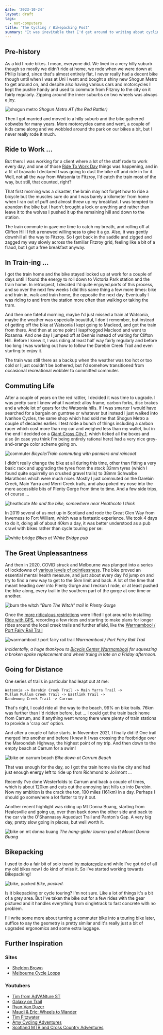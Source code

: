 ```yaml
---
date: '2023-10-24'
layout: draft
tags:
  - not-computers
title: 'The Cycling / Bikepacking Post'
summary: "It was inevitable that I'd get around to writing about cycling / bikepacking eventually ..."
---
```


## Pre-history

As a kid I rode bikes.  I mean, everyone did.  We lived in a very hilly suburb
though so mostly we didn't ride at home, we rode when we were down at Philip
Island, since that's almost entirely flat.  I never really had a decent bike
though until when I was at Uni I went and bought a shiny new Shogun Metro to
get around on, and despite also having various cars and motorcycles I kept the
pushie handy and used to commute from Fitzroy to the city on it fairly
regularly. Zipping around the inner suburbs on two wheels was always a joy.

![shogun metro](img/20201004_175948.jpg)
*Shogun Metro AT (the Red Rattler)*

Then I got married and moved to a hilly suburb and the bike gathered cobwebs
for many years.  More motorcycles came and went, a couple of kids came along
and we wobbled around the park on our bikes a bit, but I never really rode it
much.

## Ride to Work ...

But then: I was working for a client where a lot of the staff rode to work
every day, and one of those [Ride To Work
Day](https://bicyclenetwork.com.au/rides-and-events/ride2work/ride2work-day/)
things was happening, and in a fit of bravado I declared I was going to dust
the bike off and ride in for it.  Well, not all the way from Watsonia to
Fitzroy, I'd catch the train most of the way, but still, that counted, right?

That first morning was a disaster, the brain may not forget how to ride a
bicycle but the muscles sure do and I was barely a kilometer from home when I
ran out of puff and almost threw up my breakfast. I was tempted to abandon the
bike but I hadn't brought a lock or anything and rather than leave it to the
wolves I pushed it up the remaining hill and down to the station.

The train commute in gave me time to catch my breath, and rolling off at
Clifton Hill I felt a renewed willingness to give it a go.  Also, it was gently
downhill all the way to Fitzroy.  So I got back in the saddle and zigged and
zagged my way slowly across the familiar Fitzroy grid, feeling like a bit of a
fraud, but I got a free breakfast anyway.

## In Train-ing ...

I got the train home and the bike stayed locked up at work for a couple of days
until I found the energy to roll down to Victoria Park station and the train
home.  In retrospect, I decided I'd quite enjoyed *parts* of this process, and
so over the next few weeks I did this same thing a few more times: bike and
train in, walk and train home, the opposite the next day.  Eventually I was
riding to and from the station more often than walking or taking the tram.

And then one fateful morning, maybe I'd just missed a train at Watsonia, maybe
the weather was especially beautiful, I don't remember, but instead of getting
off the bike at Watsonia I kept going to Macleod, and got the train from there.
And then at some point I leapfrogged Macleod and went to Rosanna.  And one day
I jumped off at Dennis instead of waiting for Clifton Hill.  Before I knew it,
I was riding at least half way fairly regularly and before too long I was
working out how to follow the Darebin Creek Trail and even starting to enjoy
it.

The train was still there as a backup when the weather was too hot or too cold
or I just couldn't be bothered, but I'd somehow transitioned from occasional
recreational wobbler to committed commuter.

## Commuting Life

After a couple of years on the red rattler, I decided it was time to upgrade.  I was pretty 
sure I knew what I wanted: alloy frame, carbon forks, disc brakes and a whole lot of gears 
for the Watsonia hills.  If I was smarter I would have searched for a bargain on gumtree or
whatever but instead I just walked into Ivanhoe Cycles, the same shop which had sold me that
Shogun Metro a couple of decades earlier.  I test rode a bunch of things including a carbon
racer which cost more than my car and weighed less than my wallet, but in the end I decided
on a [Giant Cross City 1](https://www.giant-bicycles.com/au/cross-city-disc-1-2022),
which ticked all the boxes and also (in case you think I'm being
entirely rational here) had a very nice grey-and-orange color scheme going on.

![commuter](img/20191018_215627.jpg)
*Bicycle/Train commuting with panniers and raincoat*

I didn't really change the bike at all during this time, other than fitting a very
basic rack and upgrading the tyres from the stock 32mm tyres (which I found quite
squirrelly on crushed gravel trails) to 38mm Schwalbe Marathons
which were much nicer.  Mostly I just commuted on the Darebin Creek, Main Yarra and
Merri Creek trails, and also poked my nose into the more accessible bits of
Plenty Gorge from time to time.  And a few side trips, of course ...

![heathcote](img/20191026_104118.jpg)
*Me and the bike, somewhere near Heathcote I think*

In 2019 several of us met up in Scotland and rode the Great Glen Way from
Inverness to Fort William, which was a fantastic experience.  We took 4 days
to do it, doing all of about 40km a day, it was better understood as
a pub crawl with bikes rather than cycle touring per se:

![white bridge](img/20190626_120957_1.jpg)
*Bikes at White Bridge pub*

## The Great Unpleasantness

And then in 2020, COVID struck and Melbourne was plunged into a series of lockdowns of
[various levels of pointlessness](/art/qr-codes-advice/).
The bike proved an essential mental health
measure, and just about every day I'd jump on and try to find a new way to get to
the 5km limit and back.  A lot of the time that meant heading over into 
Plenty Gorge and I reckon I rode, or at least pushed the bike along, every trail 
in the southern part of the gorge at one time or another.

![burn the witch](img/20210120_112148.jpg)
*"Burn The Witch" trail in Plenty Gorge*

Once the [more ridiculous restrictions](/art/qr-codes-advice/) were lifted
I got around to installing
[Ride with GPS](https://ridewithgps.com/), recording a few rides and starting
to make plans for longer rides around the local creek trails and further afield,
like the [Warrnambool / Port Fairy Rail Trail](https://www.portfairytowarrnamboolrailtrail.com.au/)

![warrnambool / port fairy rail trail](img/IMG_20220103_175224225.jpg)
*Warrnambool / Port Fairy Rail Trail*

*Incidentally, a huge thankyou to
[Bicycle Center Warrnambool](https://www.bicycle-centre.com.au/store_locations/Warrnambool-bike-shop)
for squeezing a broken spoke replacement and wheel truing in late on
 a Friday afternoon.*

## Going for Distance

One series of trails in particular had leapt out at me: 

    Watsonia -> Darebin Creek Trail -> Main Yarra Trail ->
    Mullum Mullum Creek Trail -> Eastlink Trail ->
    Dandenong Creek Trail -> Carrum

That's right, I could ride all the way to the beach, 99% on bike trails.
76km was further than I'd ridden before, but ... I could get the train back
home from Carrum, and if anything went wrong there were plenty of train
stations to provide a 'crap out' option.

And after a couple of false starts, in November 2021, I finally did it!
One trail merged into another and before I knew it I was crossing the 
footbridge over the Maroondah Highway, the highest point of my trip.
And then down to the empty beach at Carrum for a swim!  

![bike on carrum beach](img/IMG_20211123_154135315.jpg)
*Bike down at Carrum Beach*

That was enough for the day, so I got the train home via the city
and had just enough energy left to ride up from Richmond to Jolimont ...

Recently I've done Westerfolds to Carrum and back a couple of times,
which is about 120km and cuts out the annoying last hills up into Darebin.
Now my ambition is the crack the ton, 100 miles (161km) in a day.
Perhaps I should go somewhere a lot flatter to try it out.

Another recent highlight was riding up Mt Donna Buang, starting from
Healesville and going up, over then back down the other side and
back to the car via the O'Shannassy Aqueduct Trail and Panton's Gap.
A very big day, pretty slow going in places, but well worth it.

![bike on mt donna buang](img/IMG_20230424_140849000_HDR.jpg)
*The hang-glider launch pad at Mount Donna Buang*

## Bikepacking

I used to do a fair bit of solo travel by [motorcycle](https://moto.zoic.org/)
and while I've got rid of all my old bikes now I do kind of miss it.
So I've started working towards Bikepacking!

![bike, packed](img/IMG_20231021_132051991.jpg)
*Bike, packed.*

Is it bikepacking or cycle touring?  I'm not sure.  Like a lot of things
it's a bit of a grey area.  But I've taken the bike out for a few rides 
with the gear pictured and it handles everything from singletrack to 
fast concrete with no problem.

I'll write some more about turning a commuter bike into a touring bike
later, suffice to say the geometry is pretty similar and it's really
just a bit of upgraded ergonomics and some extra luggage.

## Further Inspiration

### Sites

* [Sheldon Brown](https://www.sheldonbrown.com/)
* [Melbourne Cycle Loops](https://www.melbournecycleloops.com/)

### Youtubers

* [Tim from AdVANture ST](https://www.youtube.com/@advanturest)
* [Galaxy on Trail](https://www.youtube.com/@galaxyontrail)
* [Ryan Van Duzer](https://www.youtube.com/@duzer)
* [Maudi & Eric: Wheels to Wander](https://www.youtube.com/@WheelstoWander)
* [Tim Fitzwater](https://www.youtube.com/@TimFitzwater)
* [Amy Cycling Adventures](https://www.youtube.com/@amy.cycling.adventures)
* [Scotland MTB and Cross Country Adventures](https://www.youtube.com/@scotlandmtbandcrosscountry8367)
